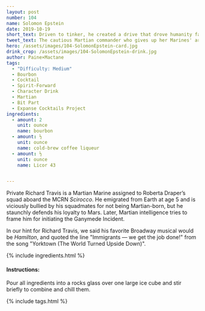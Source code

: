 ```yaml
---
layout: post
number: 104
name: Solomon Epstein
date: 2019-10-19
short_text: Driven to tinker, he created a drive that drove humanity farther than ever before.
tweet_text: The cautious Martian commander who gives up her Marines' armor for diplomacy's sake, and remains the most skeptical of Ashford's self-destructive plans even as she enforces them.
hero: /assets/images/104-SolomonEpstein-card.jpg
drink_crop: /assets/images/104-SolomonEpstein-drink.jpg
author: Paine×Mactane
tags:
  - "Difficulty: Medium"
  - Bourbon
  - Cocktail
  - Spirit-Forward
  - Character Drink
  - Martian
  - Bit Part
  - Expanse Cocktails Project
ingredients:
  - amount: 2
    unit: ounce
    name: bourbon
  - amount: ½
    unit: ounce
    name: cold-brew coffee liqueur
  - amount: ½
    unit: ounce
    name: Licor 43


---
```


Private Richard Travis is a Martian Marine assigned to Roberta Draper’s squad aboard the MCRN _Scirocco_. He emigrated from Earth at age 5 and is viciously bullied by his  squadmates for not being Martian-born, but he staunchly defends his loyalty to Mars. Later, Martian intelligence tries to frame him for initiating the Ganymede Incident.

In our hint for Richard Travis, we said his favorite Broadway musical would be _Hamilton_, and quoted the line "Immigrants — we get the job done!" from the song "Yorktown (The World Turned Upside Down)".

{% include ingredients.html %}

#### Instructions:

Pour all ingredients into a rocks glass over one large ice cube and stir briefly to combine and chill them.

{% include tags.html %}
